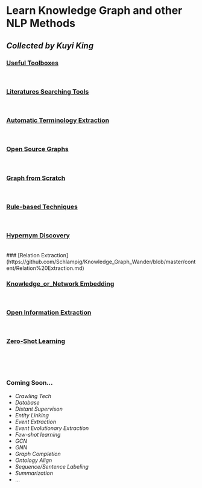 # Learn Knowledge Graph and other NLP Methods
*Collected by Kuyi King*
---

### [Useful Toolboxes](https://github.com/Schlampig/Knowledge_Graph_Wander/blob/master/content/Useful%20Toolboxes.md)
<br>

### [Literatures Searching Tools](https://github.com/Schlampig/Knowledge_Graph_Wander/blob/master/content/Literatures%20Searching%20Tools.md)
<br>

### [Automatic Terminology Extraction](https://github.com/Schlampig/Knowledge_Graph_Wander/blob/master/content/Automatic%20Terminology%20Extraction.md)
<br>

### [Open Source Graphs](https://github.com/Schlampig/Knowledge_Graph_Wander/blob/master/content/Open%20Source%20Graphs.md)
<br>

### [Graph from Scratch](https://github.com/Schlampig/Knowledge_Graph_Wander/blob/master/content/Graph%20from%20Scratch.md)
<br>

### [Rule-based Techniques](https://github.com/Schlampig/Knowledge_Graph_Wander/blob/master/content/Rule-based%20Techniques.md)
<br>

### [Hypernym Discovery](https://github.com/Schlampig/Knowledge_Graph_Wander/blob/master/content/Hypernym%20Discovery)
<br>
### [Relation Extraction](https://github.com/Schlampig/Knowledge_Graph_Wander/blob/master/content/Relation%20Extraction.md)
<br>

### [Knowledge_or_Network Embedding](https://github.com/Schlampig/Knowledge_Graph_Wander/blob/master/content/Knowledge_or_Network%20Embedding.md)
<br>

### [Open Information Extraction](https://github.com/Schlampig/Knowledge_Graph_Wander/blob/master/content/Open%20Information%20Extraction.md)
<br>

### [Zero-Shot Learning](https://github.com/Schlampig/Knowledge_Graph_Wander/blob/master/content/Zero-Shot%20Learning.md)
<br>
<br>
<br>

### Coming Soon...

  * *Crawling Tech*
  * *Database*
  * *Distant Supervison*
  * *Entity Linking*
  * *Event Extraction*
  * *Event Evolutionary Extraction*
  * *Few-shot learning*
  * *GCN*
  * *GNN*
  * *Graph Completion*
  * *Ontology Align*
  * *Sequence/Sentence Labeling*
  * *Summarization*
  * ...



